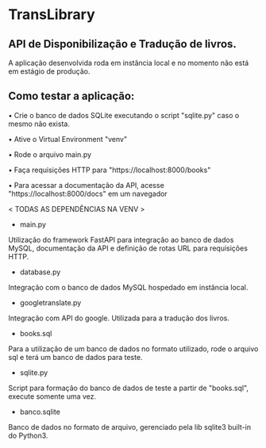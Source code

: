 # TransLibrary

## API de Disponibilização e Tradução de livros.

A aplicação desenvolvida roda em instância local e no momento não está em estágio de produção.

## Como testar a aplicação:

• Crie o banco de dados SQLite executando o script "sqlite.py" caso o mesmo não exista.

• Ative o Virtual Environment "venv"

• Rode o arquivo main.py

• Faça requisições HTTP para "https://localhost:8000/books"

• Para acessar a documentação da API, acesse "https://localhost:8000/docs" em um navegador


< TODAS AS DEPENDÊNCIAS NA VENV >


- main.py

Utilização do framework FastAPI para integração ao banco de dados MySQL, documentação da API e definição de rotas URL para requisições HTTP.

- database.py
  
Integração com o banco de dados MySQL hospedado em instância local.

- googletranslate.py

Integração com API do google. Utilizada para a tradução dos livros.

- books.sql 

Para a utilização de um banco de dados no formato utilizado,
rode o arquivo sql e terá um banco de dados para teste.

- sqlite.py

Script para formação do banco de dados de teste a partir de
"books.sql", execute somente uma vez.

- banco.sqlite

Banco de dados no formato de arquivo, gerenciado pela lib
sqlite3 built-in do Python3.
